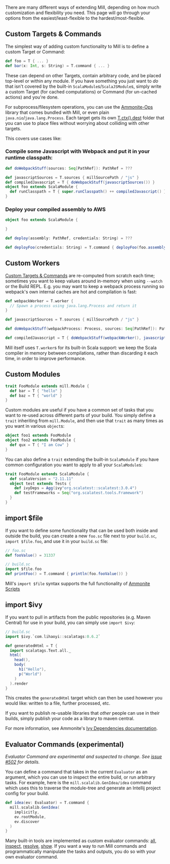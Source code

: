 There are many different ways of extending Mill, depending on how much
customization and flexibility you need. This page will go through your options
from the easiest/least-flexible to the hardest/most-flexible.

## Custom Targets & Commands

The simplest way of adding custom functionality to Mill is to define a custom
Target or Command:

```scala
def foo = T { ... }
def bar(x: Int, s: String) = T.command { ... }
```

These can depend on other Targets, contain arbitrary code, and be placed
top-level or within any module. If you have something you just want to *do* that
isn't covered by the built-in `ScalaModule`s/`ScalaJSModule`s, simply write a
custom Target (for cached computations) or Command (for un-cached actions) and
you're done.

For subprocess/filesystem operations, you can use the
[Ammonite-Ops](http://ammonite.io/#Ammonite-Ops) library that comes bundled with
Mill, or even plain `java.nio`/`java.lang.Process`. Each target gets its own
[T.ctx().dest](http://www.lihaoyi.com/mill/page/tasks#millutilctxdestctx) folder
that you can use to place files without worrying about colliding with other
targets.

This covers use cases like:

### Compile some Javascript with Webpack and put it in your runtime classpath:

```scala
def doWebpackStuff(sources: Seq[PathRef]): PathRef = ???

def javascriptSources = T.sources { millSourcePath / "js" }
def compiledJavascript = T { doWebpackStuff(javascriptSources()) }  
object foo extends ScalaModule {
  def runClasspath = T { super.runClasspath() ++ compiledJavascript() }
}
```

### Deploy your compiled assembly to AWS

```scala
object foo extends ScalaModule {

}

def deploy(assembly: PathRef, credentials: String) = ???

def deployFoo(credentials: String) = T.command { deployFoo(foo.assembly()) }
```


## Custom Workers

[Custom Targets & Commands](#custom-targets--commands) are re-computed from
scratch each time; sometimes you want to keep values around in-memory when using
`--watch` or the Build REPL. E.g. you may want to keep a webpack process running
so webpack's own internal caches are hot and compilation is fast:

```scala
def webpackWorker = T.worker {
  // Spawn a process using java.lang.Process and return it
}

def javascriptSources = T.sources { millSourcePath / "js" }

def doWebpackStuff(webpackProcess: Process, sources: Seq[PathRef]): PathRef = ???

def compiledJavascript = T { doWebpackStuff(webpackWorker(), javascriptSources()) }
```

Mill itself uses `T.worker`s for its built-in Scala support: we keep the Scala
compiler in memory between compilations, rather than discarding it each time, in
order to improve performance.

## Custom Modules

```scala
trait FooModule extends mill.Module {
  def bar = T { "hello" }
  def baz = T { "world" }
}
```

Custom modules are useful if you have a common set of tasks that you want to
re-used across different parts of your build. You simply define a `trait`
inheriting from `mill.Module`, and then use that `trait` as many times as you
want in various `object`s:

```scala
object foo1 extends FooModule
object foo2 extends FooModule {
  def qux = T { "I am Cow" }
}  
```

You can also define a `trait` extending the built-in `ScalaModule` if you have
common configuration you want to apply to all your `ScalaModule`s:

```scala
trait FooModule extends ScalaModule {
  def scalaVersion = "2.11.11"
  object test extends Tests {
    def ivyDeps = Agg(ivy"org.scalatest::scalatest:3.0.4")
    def testFrameworks = Seq("org.scalatest.tools.Framework")
  }
}
```

## import $file

If you want to define some functionality that can be used both inside and
outside the build, you can create a new `foo.sc` file next to your `build.sc`,
`import $file.foo`, and use it in your `build.sc` file:

```scala
// foo.sc
def fooValue() = 31337 
```
```scala
// build.sc
import $file.foo
def printFoo() = T.command { println(foo.fooValue()) }
```

Mill's `import $file` syntax supports the full functionality of
[Ammonite Scripts](http://ammonite.io/#ScalaScripts)

## import $ivy

If you want to pull in artifacts from the public repositories (e.g. Maven
Central) for use in your build, you can simply use `import $ivy`:

```scala
// build.sc
import $ivy.`com.lihaoyi::scalatags:0.6.2`

def generatedHtml = T {
  import scalatags.Text.all._
  html(
    head(),
    body(
      h1("Hello"),
      p("World")
    )
  ).render  
}
```

This creates the `generatedHtml` target which can then be used however you would
like: written to a file, further processed, etc.

If you want to publish re-usable libraries that *other* people can use in their
builds, simply publish your code as a library to maven central.

For more information, see Ammonite's
[Ivy Dependencies documentation](http://ammonite.io/#import$ivy).

## Evaluator Commands (experimental)

_Evaluator Command are experimental and suspected to change. See [issue #502](https://github.com/lihaoyi/mill/issues/502) for details._

You can define a command that takes in the current `Evaluator` as an argument,
which you can use to inspect the entire build, or run arbitrary tasks. For
example, here is the `mill.scalalib.GenIdea/idea` command which uses this to
traverse the module-tree and generate an Intellij project config for your build.

```scala
def idea(ev: Evaluator) = T.command {
  mill.scalalib.GenIdea(
    implicitly,
    ev.rootModule,
    ev.discover
  )
}
```

Many built-in tools are implemented as custom evaluator commands:
[all](http://www.lihaoyi.com/mill/#all), [inspect](http://www.lihaoyi.com/mill/#inspect),
[resolve](http://www.lihaoyi.com/mill/#resolve), [show](http://www.lihaoyi.com/mill/#show).
If you want a way to run Mill commands and programmatically manipulate the tasks and outputs, you do so with your own evaluator command.

